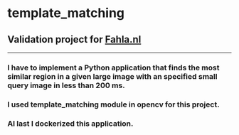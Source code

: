 # template_matching

## Validation project for [Fahla.nl](https://www.fahla.nl/) 
--------
### I have to implement a Python application that finds the most similar region in a given large image with an specified small query image in less than 200 ms.
### I used template_matching module in opencv for this project.
### Al last I dockerized this application. 
